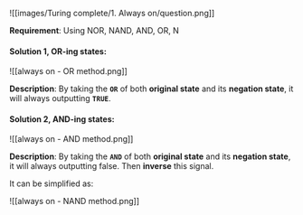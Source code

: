 ![[images/Turing complete/1. Always on/question.png]]

**Requirement**: Using NOR, NAND, AND, OR, N

#### Solution 1, OR-ing states: 

![[always on - OR method.png]]

**Description**: By taking the **`OR`** of both **original state** and its **negation state**, it will always outputting **`TRUE`**. 

#### Solution 2, AND-ing states:
![[always on - AND method.png]]

**Description**: By taking the **`AND`** of both **original state** and its **negation state**, it will always outputting false. Then **inverse** this signal. 

It can be simplified as:

![[always on - NAND method.png]]

